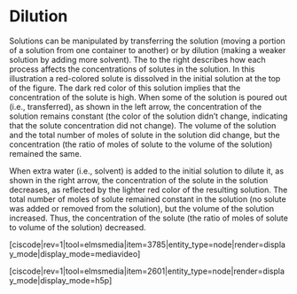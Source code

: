 # Dilution

Solutions can be manipulated by transferring the solution (moving a portion of a solution from one container to another) or by dilution (making a weaker solution by adding more solvent). The to the right describes how each process affects the concentrations of solutes in the solution. In this illustration a red-colored solute is dissolved in the initial solution at the top of the figure. The dark red color of this solution implies that the concentration of the solute is high. When some of the solution is poured out (i.e., transferred), as shown in the left arrow, the concentration of the solution remains constant (the color of the solution didn’t change, indicating that the solute concentration did not change). The volume of the solution and the total number of moles of solute in the solution did change, but the concentration (the ratio of moles of solute to the volume of the solution) remained the same. 

When extra water (i.e., solvent) is added to the initial solution to dilute it, as shown in the right arrow, the concentration of the solute in the solution decreases, as reflected by the lighter red color of the resulting solution. The total number of moles of solute remained constant in the solution (no solute was added or removed from the solution), but the volume of the solution increased. Thus, the concentration of the solute (the ratio of moles of solute to volume of the solution) decreased. 

[ciscode|rev=1|tool=elmsmedia|item=3785|entity_type=node|render=display_mode|display_mode=mediavideo]

[ciscode|rev=1|tool=elmsmedia|item=2601|entity_type=node|render=display_mode|display_mode=h5p]

<houck-math> </houck-math>